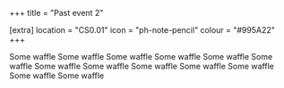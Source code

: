 +++
title = "Past event 2"

[extra]
location = "CS0.01"
icon = "ph-note-pencil"
colour = "#995A22"
+++

Some waffle Some waffle Some waffle Some waffle Some waffle Some waffle Some waffle Some waffle Some waffle Some waffle Some waffle Some waffle Some waffle 
